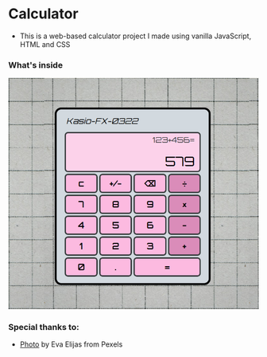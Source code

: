 # Calculator
- This is a web-based calculator project I made using vanilla JavaScript, HTML and CSS

### What's inside
![Calculator sample photo](static/Capture.PNG)

### Special thanks to: 
- [Photo](https://www.pexels.com/photo/pattern-texture-wall-abstract-7598077/) by Eva Elijas from Pexels
